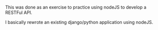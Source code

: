 This was done as an exercise to practice using nodeJS to develop a RESTFul API.

I basically rewrote an existing django/python application using nodeJS.